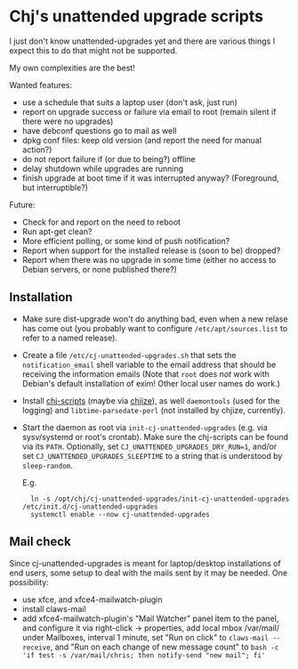 # Chj's unattended upgrade scripts

I just don't know unattended-upgrades yet and there are various things I expect this to do that might not be supported.

My own complexities are the best!

Wanted features:

- use a schedule that suits a laptop user (don't ask, just run)
- report on upgrade success or failure via email to root (remain silent if there were no upgrades)
- have debconf questions go to mail as well
- dpkg conf files: keep old version (and report the need for manual action?)
- do not report failure if (or due to being?) offline
- delay shutdown while upgrades are running
- finish upgrade at boot time if it was interrupted anyway? (Foreground, but interruptible?)

Future:

- Check for and report on the need to reboot
- Run apt-get clean?
- More efficient polling, or some kind of push notification?
- Report when support for the installed release is (soon to be) dropped?
- Report when there was no upgrade in some time (either no access to Debian servers, or none published there?)

## Installation

* Make sure dist-upgrade won't do anything bad, even when a new relase
  has come out (you probably want to configure `/etc/apt/sources.list`
  to refer to a named release).

* Create a file `/etc/cj-unattended-upgrades.sh` that sets the
  `notification_email` shell variable to the email address that should
  be receiving the information emails (Note that `root` does *not*
  work with Debian's default installation of exim! Other local user
  names do work.)

* Install [chj-scripts](https://github.com/pflanze/chj-scripts.git)
  (maybe via [chjize](https://github.com/pflanze/chjize)), as well
  `daemontools` (used for the logging) and `libtime-parsedate-perl`
  (not installed by chjize, currently).

* Start the daemon as root via `init-cj-unattended-upgrades` (e.g. via
  sysv/systemd or root's crontab). Make sure the chj-scripts can be
  found via its `PATH`. Optionally, set
  `CJ_UNATTENDED_UPGRADES_DRY_RUN=1`, and/or set
  `CJ_UNATTENDED_UPGRADES_SLEEPTIME` to a string that is understood by
  `sleep-random`.

   E.g.

        ln -s /opt/chj/cj-unattended-upgrades/init-cj-unattended-upgrades /etc/init.d/cj-unattended-upgrades
        systemctl enable --now cj-unattended-upgrades


## Mail check

Since cj-unattended-upgrades is meant for laptop/desktop installations
of end users, some setup to deal with the mails sent by it may be
needed. One possibility:

- use xfce, and xfce4-mailwatch-plugin
- install claws-mail
- add xfce4-mailwatch-plugin's "Mail Watcher" panel item to the panel, and configure it via right-click -> properties, add local mbox /var/mail/<username> under Mailboxes, interval 1 minute, set "Run on click" to `claws-mail --receive`, and "Run on each change of new message count" to `bash -c 'if test -s /var/mail/chris; then notify-send "new mail"; fi'`


